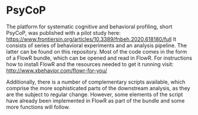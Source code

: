 # PsyCoP
 
The platform for systematic cognitive and behavioral profiling, short PsyCoP, was published with a pilot study here:
https://www.frontiersin.org/articles/10.3389/fnbeh.2020.618180/full
It consists of series of behavioral experiments and an analysis pipeline. The latter can be found on this repository.
Most of the code comes in the form of a FlowR bundle, which can be opened and read in FlowR.
For instructions how to install FlowR and the resources needed to get it running visit: http://www.xbehavior.com/flowr-for-you/

Additionally, there is a number of complementary scripts available, which comprise the more sophisticated parts of the downstream analysis, as they are the subject to regular change. However, some elements of the script have already been implemented in FlowR as part of the bundle and some more functions will follow.

